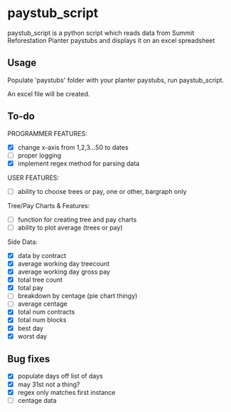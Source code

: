 # paystub_script

paystub_script is a python script which reads data from Summit Reforestation Planter paystubs and displays it on an excel spreadsheet

## Usage

Populate 'paystubs' folder with your planter paystubs, run paystub_script.

An excel file will be created.



## To-do

PROGRAMMER FEATURES:
- [x] change x-axis from 1,2,3...50 to dates
- [ ] proper logging
- [x] implement regex method for parsing data

USER FEATURES:
- [ ] ability to choose trees or pay, one or other, bargraph only

Tree/Pay Charts & Features:
- [ ] function for creating tree and pay charts
- [ ] ability to plot average (trees or pay)

Side Data:
- [x] data by contract
- [x] average working day treecount
- [x] average working day gross pay
- [x] total tree count
- [x] total pay
- [ ] breakdown by centage (pie chart thingy)
- [ ] average centage
- [x] total num contracts
- [x] total num blocks
- [x] best day
- [x] worst day

## Bug fixes

- [x] populate days off list of days
- [x] may 31st not a thing?
- [x] regex only matches first instance
- [ ] centage data